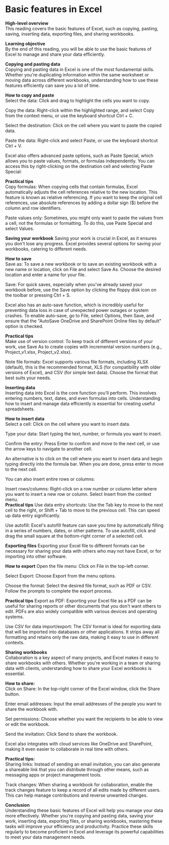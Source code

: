 # Basic features in Excel                        
**High-level overview**                                 
This reading covers the basic features of Excel, such as copying, pasting, saving, inserting data, exporting files, and sharing workbooks.                                      

**Learning objective**                          
By the end of this reading, you will be able to use the basic features of Excel to manage and share your data efficiently.         

**Copying and pasting data**                         
Copying and pasting data in Excel is one of the most fundamental skills. Whether you're duplicating information within the same worksheet or moving data across different workbooks, understanding how to use these features efficiently can save you a lot of time.                 

**How to copy and paste**      
Select the data: Click and drag to highlight the cells you want to copy.                      

Copy the data: Right-click within the highlighted range, and select Copy from the context menu, or use the keyboard shortcut Ctrl + C.       

Select the destination: Click on the cell where you want to paste the copied data.                   

Paste the data: Right-click and select Paste, or use the keyboard shortcut Ctrl + V.                                 

Excel also offers advanced paste options, such as Paste Special, which allows you to paste values, formats, or formulas independently. You can access this by right-clicking on the destination cell and selecting Paste Special:                  
           
**Practical tips**         
Copy formulas: When copying cells that contain formulas, Excel automatically adjusts the cell references relative to the new location. This feature is known as relative referencing. If you want to keep the original cell references, use absolute references by adding a dollar sign ($) before the column and row identifiers.            

Paste values only: Sometimes, you might only want to paste the values from a cell, not the formulas or formatting. To do this, use Paste Special and select Values.            

**Saving your workbook**
Saving your work is crucial in Excel, as it ensures you don't lose any progress. Excel provides several options for saving your workbooks, catering to different needs.

**How to save**           
Save as: To save a new workbook or to save an existing workbook with a new name or location, click on File and select Save As. Choose the desired location and enter a name for your file.

Save: For quick saves, especially when you've already saved your workbook before, use the Save option by clicking the floppy disk icon on the toolbar or pressing Ctrl + S.       
 
Excel also has an auto-save function, which is incredibly useful for preventing data loss in case of unexpected power outages or system crashes. To enable auto-save, go to File, select Options, then Save, and ensure that the "AutoSave OneDrive and SharePoint Online files by default" option is checked.                        

**Practical tips**            
Make use of version control: To keep track of different versions of your work, use Save As to create copies with incremental version numbers (e.g., Project_v1.xlsx, Project_v2.xlsx).

Note file formats: Excel supports various file formats, including XLSX (default), this is the recommended format, XLS (for compatibility with older versions of Excel), and CSV (for simple text data). Choose the format that best suits your needs.                                

**Inserting data**                                     
Inserting data into Excel is the core function you'll perform. This involves entering numbers, text, dates, and even formulas into cells. Understanding how to insert and manage data efficiently is essential for creating useful spreadsheets.

**How to insert data**                                               
Select a cell: Click on the cell where you want to insert data.                           

Type your data: Start typing the text, number, or formula you want to insert.                                    

Confirm the entry: Press Enter to confirm and move to the next cell, or use the arrow keys to navigate to another cell.                                                          

An alternative is to click on the cell where you want to insert data and begin typing directly into the formula bar. When you are done, press enter to move to the next cell.       

You can also insert entire rows or columns:                                                          

Insert rows/columns: Right-click on a row number or column letter where you want to insert a new row or column. Select Insert from the context menu.                                        
**Practical tips**
Use data entry shortcuts: Use the Tab key to move to the next cell to the right, or Shift + Tab to move to the previous cell. This can speed up data entry significantly.

Use autofill: Excel's autofill feature can save you time by automatically filling in a series of numbers, dates, or other patterns. To use autofill, click and drag the small square at the bottom-right corner of a selected cell.        

**Exporting files**
Exporting your Excel file to different formats can be necessary for sharing your data with others who may not have Excel, or for importing into other software.

**How to export**
Open the file menu: Click on File in the top-left corner.            

Select Export: Choose Export from the menu options.                                      
               
Choose the format: Select the desired file format, such as PDF or CSV. Follow the prompts to complete the export process.                    

**Practical tips**
Export as PDF: Exporting your Excel file as a PDF can be useful for sharing reports or other documents that you don't want others to edit. PDFs are also widely compatible with various devices and operating systems.

Use CSV for data import/export: The CSV format is ideal for exporting data that will be imported into databases or other applications. It strips away all formatting and retains only the raw data, making it easy to use in different contexts.   

**Sharing workbooks**    
Collaboration is a key aspect of many projects, and Excel makes it easy to share workbooks with others. Whether you're working in a team or sharing data with clients, understanding how to share your Excel workbooks is essential.       

**How to share:**              
Click on Share: In the top-right corner of the Excel window, click the Share button.                

Enter email addresses: Input the email addresses of the people you want to share the workbook with.       

Set permissions: Choose whether you want the recipients to be able to view or edit the workbook.              

Send the invitation: Click Send to share the workbook.            

Excel also integrates with cloud services like OneDrive and SharePoint, making it even easier to collaborate in real time with others.          

**Practical tips:**         
Sharing links: Instead of sending an email invitation, you can also generate a shareable link that you can distribute through other means, such as messaging apps or project management tools.         

Track changes: When sharing a workbook for collaboration, enable the track changes feature to keep a record of all edits made by different users. This can help manage contributions and reverse unwanted changes.                

**Conclusion**             
Understanding these basic features of Excel will help you manage your data more effectively. Whether you're copying and pasting data, saving your work, inserting data, exporting files, or sharing workbooks, mastering these tasks will improve your efficiency and productivity. Practice these skills regularly to become proficient in Excel and leverage its powerful capabilities to meet your data management needs.         